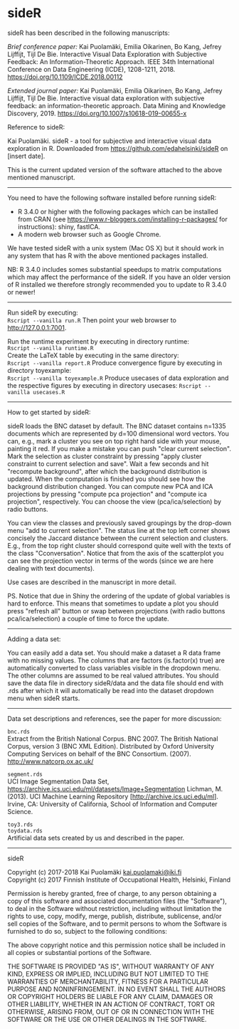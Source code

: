 # sideR

sideR has been described in the following manuscripts:

*Brief conference paper:* Kai Puolamäki, Emilia Oikarinen, Bo Kang, Jefrey Lijffijt, Tijl De
Bie. Interactive Visual Data Exploration with Subjective Feedback: An
Information-Theoretic Approach.
IEEE 34th International Conference on Data Engineering (ICDE), 1208-1211, 2018. https://doi.org/10.1109/ICDE.2018.00112 

*Extended journal paper:* Kai Puolamäki, Emilia Oikarinen, Bo Kang, Jefrey Lijffijt, Tijl De Bie. Interactive visual data exploration with subjective feedback: an information-theoretic approach. Data Mining and Knowledge Discovery, 2019. https://doi.org/10.1007/s10618-019-00655-x 


Reference to sideR:

Kai Puolamäki. sideR - a tool for subjective and interactive visual
data exploration in R. Downloaded from
<https://github.com/edahelsinki/sideR> on [insert date].

This is the current updated version of the software attached to the above mentioned manuscript.

-----

You need to have the following software installed before running
sideR:

* R 3.4.0 or higher with the following packages which can be installed
  from CRAN (see <https://www.r-bloggers.com/installing-r-packages/> for
  instructions): shiny, fastICA.
* A modern web browser such as Google Chrome.

We have tested sideR with a unix system (Mac OS X) but it should work
in any system that has R with the above mentioned packages installed.

NB: R 3.4.0 includes somes substantial speedups to matrix computations
which may affect the performance of the sideR. If you have an older
version of R installed we therefore strongly recommended you to update
to R 3.4.0 or newer!

-----

Run sideR by executing:  
`Rscript --vanilla run.R`
Then point your web browser to <http://127.0.0.1:7001>.

Run the runtime experiment by executing in directory runtime:  
`Rscript --vanilla runtime.R`  
Create the LaTeX table by executing in the same directory:  
`Rscript --vanilla report.R` 
Produce convergence figure by executing in directory toyexample:  
`Rscript --vanilla toyexample.R`
Produce usecases of data exploration and the respective figures 
by executing in directory usecases:
`Rscript --vanilla usecases.R`

-----

How to get started by sideR:

sideR loads the BNC dataset by default. The BNC dataset contains
n=1335 documents which are represented by d=100 dimensional word
vectors. You can, e.g., mark a cluster you see on top right hand side
with your mouse, painting it red. If you make a mistake you can push
"clear current selection". Mark the selection as cluster constraint by
pressing "apply cluster constraint to current selection and
save". Wait a few seconds and hit "recompute background", after which
the background distribution is updated. When the computation is
finished you should see how the background distribution changed. You
can compute new PCA and ICA projections by pressing "compute pca
projection" and "compute ica projection", respectively. You can choose
the view (pca/ica/selection) by radio buttons.

You can view the classes and previously saved groupings by the
drop-down menu "add to current selection". The status line at the top
left corner shows concisely the Jaccard distance between the current
selection and clusters. E.g., from the top right cluster should
correspond quite well with the texts of the class
"Cconversation". Notice that from the axis of the scatterplot you can
see the projection vector in terms of the words (since we are here
dealing with text documents).

Use cases are described in the manuscript in more detail.

PS. Notice that due in Shiny the ordering of the update of global
variables is hard to enforce. This means that sometimes to update a
plot you should press "refresh all" button or swap between projections
(with radio buttons pca/ica/selection) a couple of time to force the
update.

-----

Adding a data set:

You can easily add a data set. You should make a dataset a R data
frame with no missing values. The columns that are factors
(is.factor(x) true) are automatically converted to class variables
visible in the dropdown menu. The other columns are assumed to be real
valued attributes. You should save the data file in directory
sideR/data and the data file should end with .rds after which it will
automatically be read into the dataset dropdown menu when sideR
starts.

-----

Data set descriptions and references, see the paper for more
discussion:

`bnc.rds`  
Extract from the British National Corpus.
BNC 2007. The British National Corpus, version 3 (BNC XML
Edition). Distributed by Oxford University Computing Services on
behalf of the BNC Consortium. (2007). <http://www.natcorp.ox.ac.uk/>

`segment.rds`   
UCI Image Segmentation Data Set,
<https://archive.ics.uci.edu/ml/datasets/Image+Segmentation>
Lichman, M. (2013). UCI Machine Learning Repository
[<http://archive.ics.uci.edu/ml>]. Irvine, CA: University of California,
School of Information and Computer Science.

`toy3.rds`  
`toydata.rds`  
Artificial data sets created by us and described in the paper.

-----

sideR

Copyright (c) 2017-2018 Kai Puolamäki <kai.puolamaki@iki.fi>  
Copyright (c) 2017 Finnish Institute of Occupational Health, Helsinki,
Finland   

Permission is hereby granted, free of charge, to any person obtaining
a copy of this software and associated documentation files (the
"Software"), to deal in the Software without restriction, including
without limitation the rights to use, copy, modify, merge, publish,
distribute, sublicense, and/or sell copies of the Software, and to
permit persons to whom the Software is furnished to do so, subject to
the following conditions:

The above copyright notice and this permission notice shall be
included in all copies or substantial portions of the Software.

THE SOFTWARE IS PROVIDED "AS IS", WITHOUT WARRANTY OF ANY KIND,
EXPRESS OR IMPLIED, INCLUDING BUT NOT LIMITED TO THE WARRANTIES OF
MERCHANTABILITY, FITNESS FOR A PARTICULAR PURPOSE AND
NONINFRINGEMENT. IN NO EVENT SHALL THE AUTHORS OR COPYRIGHT HOLDERS BE
LIABLE FOR ANY CLAIM, DAMAGES OR OTHER LIABILITY, WHETHER IN AN ACTION
OF CONTRACT, TORT OR OTHERWISE, ARISING FROM, OUT OF OR IN CONNECTION
WITH THE SOFTWARE OR THE USE OR OTHER DEALINGS IN THE SOFTWARE.
